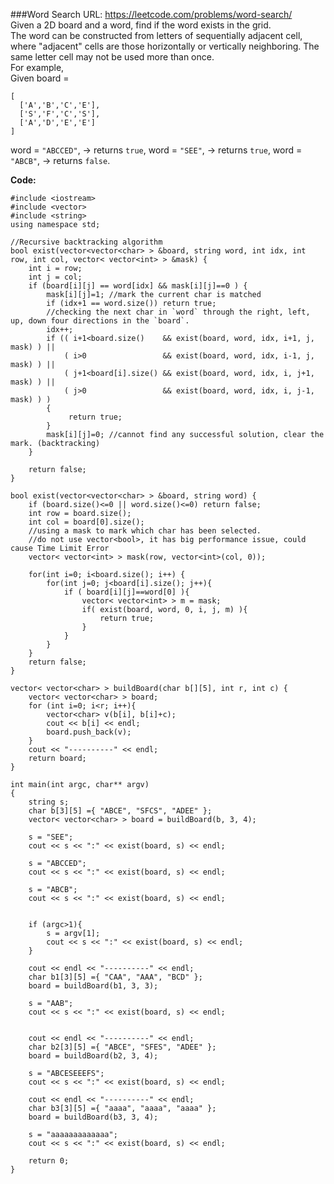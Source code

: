 ###Word Search
URL: https://leetcode.com/problems/word-search/</br>
Given a 2D board and a word, find if the word exists in the grid.</br>
The word can be constructed from letters of sequentially adjacent cell, where "adjacent" cells are those horizontally or vertically neighboring. The same letter cell may not be used more than once.</br>
For example,</br>
Given board =

	[
	  ['A','B','C','E'],
	  ['S','F','C','S'],
	  ['A','D','E','E']
	]

word = `"ABCCED"`, -> returns `true`,
word = `"SEE"`, -> returns `true`,
word = `"ABCB"`, -> returns `false`.

__Code:__

	#include <iostream>
	#include <vector>
	#include <string>
	using namespace std;

	//Recursive backtracking algorithm
	bool exist(vector<vector<char> > &board, string word, int idx, int row, int col, vector< vector<int> > &mask) {
	    int i = row;
	    int j = col;
	    if (board[i][j] == word[idx] && mask[i][j]==0 ) {
	        mask[i][j]=1; //mark the current char is matched
	        if (idx+1 == word.size()) return true;
	        //checking the next char in `word` through the right, left, up, down four directions in the `board`.
	        idx++; 
	        if (( i+1<board.size()    && exist(board, word, idx, i+1, j, mask) ) ||
	            ( i>0                 && exist(board, word, idx, i-1, j, mask) ) ||
	            ( j+1<board[i].size() && exist(board, word, idx, i, j+1, mask) ) ||
	            ( j>0                 && exist(board, word, idx, i, j-1, mask) ) )
	        {
	             return true;
	        }
	        mask[i][j]=0; //cannot find any successful solution, clear the mark. (backtracking)
	    }

	    return false;
	}

	bool exist(vector<vector<char> > &board, string word) {
	    if (board.size()<=0 || word.size()<=0) return false;
	    int row = board.size();
	    int col = board[0].size();
	    //using a mask to mark which char has been selected.
	    //do not use vector<bool>, it has big performance issue, could cause Time Limit Error
	    vector< vector<int> > mask(row, vector<int>(col, 0));

	    for(int i=0; i<board.size(); i++) {
	        for(int j=0; j<board[i].size(); j++){
	            if ( board[i][j]==word[0] ){
	                vector< vector<int> > m = mask;
	                if( exist(board, word, 0, i, j, m) ){
	                    return true;
	                }
	            }
	        }
	    }
	    return false;
	}

	vector< vector<char> > buildBoard(char b[][5], int r, int c) {
	    vector< vector<char> > board;
	    for (int i=0; i<r; i++){
	        vector<char> v(b[i], b[i]+c);
	        cout << b[i] << endl;
	        board.push_back(v);
	    }
	    cout << "----------" << endl;    
	    return board;
	}

	int main(int argc, char** argv)
	{
	    string s;
	    char b[3][5] ={ "ABCE", "SFCS", "ADEE" };
	    vector< vector<char> > board = buildBoard(b, 3, 4);

	    s = "SEE";
	    cout << s << ":" << exist(board, s) << endl; 
	    
	    s = "ABCCED";
	    cout << s << ":" << exist(board, s) << endl; 
	    
	    s = "ABCB";
	    cout << s << ":" << exist(board, s) << endl; 


	    if (argc>1){
	        s = argv[1];
	        cout << s << ":" << exist(board, s) << endl; 
	    }

	    cout << endl << "----------" << endl;    
	    char b1[3][5] ={ "CAA", "AAA", "BCD" };
	    board = buildBoard(b1, 3, 3);

	    s = "AAB";
	    cout << s << ":" << exist(board, s) << endl; 


	    cout << endl << "----------" << endl;    
	    char b2[3][5] ={ "ABCE", "SFES", "ADEE" };
	    board = buildBoard(b2, 3, 4);

	    s = "ABCESEEEFS";
	    cout << s << ":" << exist(board, s) << endl; 

	    cout << endl << "----------" << endl;    
	    char b3[3][5] ={ "aaaa", "aaaa", "aaaa" };
	    board = buildBoard(b3, 3, 4);

	    s = "aaaaaaaaaaaaa";
	    cout << s << ":" << exist(board, s) << endl; 

	    return 0;
	}